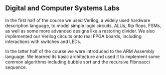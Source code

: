## Digital and Computer Systems Labs
In the first half of the course we used Verilog, a widely used hardware description language, to model simple logic circuits, ALUs, flip flops, FSMs, as well as some more advanced designs like a restoring divider. We also implemented our Verilog circuits onto real FPGA boards, including interactions with switches and LEDs.

In the latter half of the course we were introduced to the ARM Assembly language. We learned its basic architecture and used it to implement some common algorithms including bubble sort and the recursive Fibnoacci sequence.